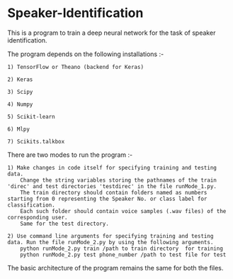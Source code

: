# Speaker-Identification
This is a program to train a deep neural network for the task of speaker identification.

The program depends on the following installations :-
	
	1) TensorFlow or Theano (backend for Keras)
	
	2) Keras
	
	3) Scipy
	
	4) Numpy
	
	5) Scikit-learn
	
	6) Mlpy
	
	7) Scikits.talkbox

There are two modes to run the program :-
	
	1) Make changes in code itself for specifying training and testing data. 
		Change the string variables storing the pathnames of the train 'direc' and test directories 'testdirec' in the file runMode_1.py. 
		The train directory should contain folders named as numbers starting from 0 representing the Speaker No. or class label for classification. 
		Each such folder should contain voice samples (.wav files) of the corresponding user. 
		Same for the test directory. 
	
	2) Use command line arguments for specifying training and testing data. Run the file runMode_2.py by using the following arguments.
		python runMode_2.py train /path to train directory  for training
		python runMode_2.py test phone_number /path to test file for test

The basic architecture of the program remains the same for both the files.


